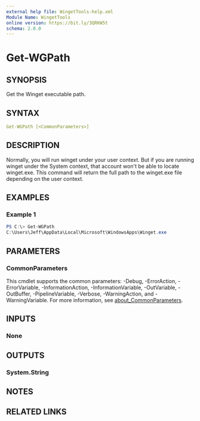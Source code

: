 ```yaml
---
external help file: WingetTools-help.xml
Module Name: WingetTools
online version: https://bit.ly/3QRKW5t
schema: 2.0.0
---
```


# Get-WGPath

## SYNOPSIS

Get the Winget executable path.

## SYNTAX

```yaml
Get-WGPath [<CommonParameters>]
```

## DESCRIPTION

Normally, you will run winget under your user context. But if you are running winget under the System context, that account won't be able to locate winget.exe. This command will return the full path to the winget.exe file depending on the user context.

## EXAMPLES

### Example 1

```powershell
PS C:\> Get-WGPath
C:\Users\Jeff\AppData\Local\Microsoft\WindowsApps\Winget.exe
```

## PARAMETERS

### CommonParameters

This cmdlet supports the common parameters: -Debug, -ErrorAction, -ErrorVariable, -InformationAction, -InformationVariable, -OutVariable, -OutBuffer, -PipelineVariable, -Verbose, -WarningAction, and -WarningVariable. For more information, see [about_CommonParameters](http://go.microsoft.com/fwlink/?LinkID=113216).

## INPUTS

### None

## OUTPUTS

### System.String

## NOTES

## RELATED LINKS

